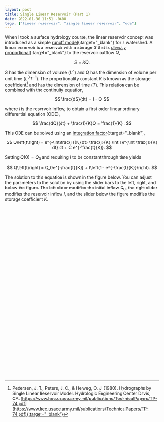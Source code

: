 ```yaml
---
layout: post
title: Single Linear Reservoir (Part 1)
date: 2022-01-30 11:51 -0600
tags: ["linear reservoir", "single linear reservoir", "ode"]
---
```

<script type="text/javascript" src="https://cdn.plot.ly/plotly-2.6.3.min.js"></script>

<style>
  .container {
    display: grid;
    grid-gap: 20px;
  }
  .slr-horizontal-slider {
    width: 550px;
    grid-column: 2;
    grid-row: 3;
    justify-self: center;
  }
  .k-value {
    grid-column: 2;
    grid-row: 2;
    justify-self: center;
  }
  .initial-flow-slider {
    height: 465px;
    grid-column: 1;
    grid-row: 1;
    align-self: center;
  }
  .inflow-slider {
    height: 465px;
    grid-column: 3;
    grid-row: 1;
    align-self: center;
  }
  .plot-area {
    height: 500px;
    width: 600px;
    grid-column: 2;
    grid-row: 1;
    align-self: center;
    justify-self: center;
  }
</style>

When I took a surface hydrology course, the linear reservoir concept was introduced as a simple
[runoff model](https://en.wikipedia.org/wiki/Runoff_model_(reservoir)){:target="_blank"} for a watershed. A linear
reservoir is a reservoir with a storage $S$ that is
[directly proportional](https://en.wikipedia.org/wiki/Proportionality_(mathematics)#Direct_proportionality){:target="_blank"}
to the reservoir outflow $Q$,

$$ S = KQ. $$

$S$ has the dimension of volume ($L^3$) and $Q$ has the dimension of volume per unit time ($L^3T^{-1}$). The
proportionality constant $K$ is known as the storage coefficient[^1] and has the dimension of time ($T$). This
relation can be combined with the continuity equation,

$$ \frac{dS}{dt} = I - Q, $$

where $I$ is the reservoir inflow, to obtain a first order linear ordinary differential equation (ODE),

$$ \frac{dQ}{dt} + \frac{1}{K}Q = \frac{1}{K}I. $$

This ODE can be solved using an [integration factor](https://en.wikipedia.org/wiki/Integrating_factor#Solving_first_order_linear_ordinary_differential_equations){:target="_blank"},

$$ Q\left(t\right) = e^{-\int\frac{1}{K} dt} \frac{1}{K} \int I e^{\int \frac{1}{K} dt} dt + C e^{-\frac{t}{K}}. $$

Setting $Q\left(0\right) = Q_0$ and requiring $I$ to be constant through time yields

$$ Q\left(t\right) = Q_0e^{-\frac{t}{K}} + I\left(1 - e^{-\frac{t}{K}}\right). $$

The solution to this equation is shown in the figure below. You can adjust the parameters to the solution by using the
slider bars to the left, right, and below the figure. The left slider modifies the initial inflow $Q_0$, the right
slider modifies the reservoir inflow $I$, and the slider below the figure modifies the storage coefficient $K$.

<div class="container">
  <div id="q0Slider" class="initial-flow-slider"></div>
  <div id="tester" class="plot-area"></div>
  <div id="inflowSlider" class="inflow-slider"></div>
  <div id="k-value" class="k-value"></div>
  <div id="kSlider" class="slr-horizontal-slider"></div>
</div>
<br>

[^1]: Pedersen, J. T., Peters, J. C., & Helweg, O. J. (1980). Hydrographs by Single Linear Reservoir Model. Hydrologic Engineering Center Davis, CA. [https://www.hec.usace.army.mil/publications/TechnicalPapers/TP-74.pdf](https://www.hec.usace.army.mil/publications/TechnicalPapers/TP-74.pdf){:target="_blank"}

<script type="text/javascript">
  "use strict";

  let nTimes = 1000;
  let maxTime = 480;
  let timeStep = maxTime / (nTimes + 1);

  let time = [];

  for (let i = 0; i < nTimes; i++) {
      time.push(timeStep * i);
  }

  let nSliderValues = 100;
  let midSliderValue = 50;

  // storage coefficient limits
  let minK = 1;
  let maxK = time[nTimes - 1]/2;

  // initial flow limits
  let minQ0 = 0;
  let maxQ0 = 100;

  // inflow limits
  let minInflow = 0;
  let maxInflow = maxQ0;

  let kValues = [];
  let q0Values = [];
  let inflowValues = [];
  let frac = 0;
  for (let i = 0; i < nSliderValues; i++) {
      frac = i/(nSliderValues - 1);
      kValues.push(minK + frac * maxK);
      q0Values.push(minQ0 + frac * maxQ0);
      inflowValues.push(minInflow + frac * maxInflow);
  }
  let K = kValues[midSliderValue];
  let initialFlow = q0Values[nSliderValues - 1];
  let inflow = inflowValues[0];

  let flow = calcFlow(K, initialFlow, inflow, time);

  let TESTER = document.getElementById('tester');
  let data = [
    {
      x: time,
      y: flow,
      name: 'Outflow'
    },
    {
      x: [time[0]],
      y: [initialFlow],
      mode: 'markers',
      marker: {size: 10},
      name: 'Initial Flow'
    },
    {
      x: [time[0], time[nTimes - 1]],
      y: [inflow, inflow],
      mode: 'lines',
      name: 'Inflow'
    }
  ];
  let layout = {width: 600, height: 500,
    margin: {b: 20, l: 50, r: 10, t: 10},
    legend: { x: 1,
      xanchor: 'right',
      y: 1,
      bgcolor: '#FFFFFF',
      bordercolor: '#000000',
      borderwidth: 1},
    dragmode: false,
    xaxis: {range: [0, maxTime], title: '$t$'},
    yaxis: {range: [0, 1.01*maxQ0], title: '$Q$'}};
  Plotly.newPlot(TESTER, data, layout);

  let kValue = document.getElementById("k-value");
  kValue.textContent = "K = " + K.toPrecision(3);

  function calcFlow(K, initialFlow, inflow, time) {
    let flow = [];
    for (let i = 0; i < nTimes; i++) {
        flow.push(initialFlow * Math.exp(-time[i]/K) + inflow * (1 - Math.exp(-time[i]/K)));
    }
    return flow;
  }

  function updatePlot() {
    let flow = calcFlow(K, initialFlow, inflow, time);
    let flow_update = {
      x: [time, [time[0]], [time[0], time[nTimes - 1]]],
      y: [flow, [initialFlow], [inflow, inflow]]
    };
    Plotly.restyle(TESTER, flow_update);
  }

  let kHandle = $( "#kHandle" );
  $( "#kSlider" ).slider({
    min: 0,
    max: nSliderValues - 1,
    value: midSliderValue,
    slide: function(event, ui) {
      K = kValues[ui.value];
      kValue.textContent = "K = " + K.toPrecision(3);
      updatePlot();
    }
  });
  let q0Handle = $( "#q0Handle" );
  $( "#q0Slider" ).slider({
    orientation: "vertical",
    min: 0,
    max: nSliderValues - 1,
    value: nSliderValues - 1,
    slide: function(event, ui) {
      initialFlow = q0Values[ui.value];
      updatePlot();
    }
  });
  let inflowHandle = $( "#inflowHandle" );
  $( "#inflowSlider" ).slider({
    orientation: "vertical",
    min: 0,
    max: nSliderValues - 1,
    value: 0,
    slide: function(event, ui) {
      inflow = inflowValues[ui.value];
      updatePlot();
    }
  });
</script>
